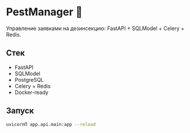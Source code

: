 # PestManager 🐞

Управление заявками на дезинсекцию: FastAPI + SQLModel + Celery + Redis.

## Стек
- FastAPI
- SQLModel
- PostgreSQL
- Celery + Redis
- Docker-ready

## Запуск
```bash
uvicornП app.api.main:app --reload
